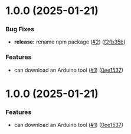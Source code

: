 # 1.0.0 (2025-01-21)


### Bug Fixes

* **release:** rename npm package ([#2](https://github.com/dankeboy36/get-arduino-tools/issues/2)) ([f2fb35b](https://github.com/dankeboy36/get-arduino-tools/commit/f2fb35b8fa7916b624649c5926c09e79689eca0f))


### Features

* can download an Arduino tool ([#1](https://github.com/dankeboy36/get-arduino-tools/issues/1)) ([0ee1537](https://github.com/dankeboy36/get-arduino-tools/commit/0ee1537f28cc45c2539c01f0ccbb117085cd71b0))

# 1.0.0 (2025-01-21)


### Features

* can download an Arduino tool ([#1](https://github.com/dankeboy36/gat/issues/1)) ([0ee1537](https://github.com/dankeboy36/gat/commit/0ee1537f28cc45c2539c01f0ccbb117085cd71b0))
